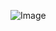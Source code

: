 ![Image](https://images.pexels.com/photos/842711/pexels-photo-842711.jpeg?auto=compress&cs=tinysrgb&w=600)
